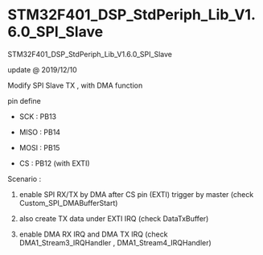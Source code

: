 # STM32F401_DSP_StdPeriph_Lib_V1.6.0_SPI_Slave
 STM32F401_DSP_StdPeriph_Lib_V1.6.0_SPI_Slave

update @ 2019/12/10

Modify SPI Slave TX , with DMA function

pin define

- SCK : PB13

- MISO : PB14

- MOSI : PB15

- CS : PB12 (with EXTI)

Scenario : 

1. enable SPI RX/TX by DMA after CS pin (EXTI) trigger by master (check Custom_SPI_DMABufferStart)

2. also create TX data under EXTI IRQ (check DataTxBuffer)

3. enable DMA RX IRQ and DMA TX IRQ (check DMA1_Stream3_IRQHandler , DMA1_Stream4_IRQHandler)